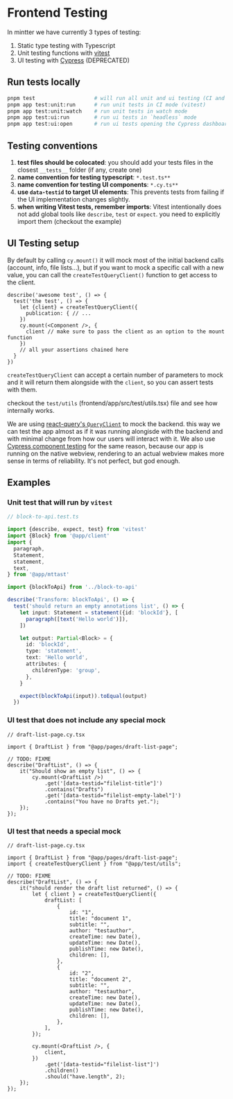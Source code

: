# Frontend Testing

In mintter we have currently 3 types of testing:

1. Static type testing with Typescript
2. Unit testing functions with [vitest](https://vitest.dev/)
3. UI testing with [Cypress](https://www.cypress.io/) (DEPRECATED)

## Run tests locally

```bash
pnpm test                   # will run all unit and ui testing (CI and `headless` mode)
pnpm app test:unit:run      # run unit tests in CI mode (vitest)
pnpm app test:unit:watch    # run unit tests in watch mode
pnpm app test:ui:run        # run ui tests in `headless` mode
pnpm app test:ui:open       # run ui tests opening the Cypress dashboard
```

## Testing conventions

1. **test files should be colocated**: you should add your tests files in the closest `__tests__` folder (if any, create one)
2. **name convention for testing typescript**: `*.test.ts**`
3. **name convention for testing UI components**: `*.cy.ts**`
4. **use `data-testid` to target UI elements**: This prevents tests from failing if the UI implementation changes slightly.
5. **when writing Vitest tests, remember imports**: Vitest intentionally does not add global tools like `describe`, `test` or `expect`. you need to explicitly import them (checkout the example)

## UI Testing setup

By default by calling `cy.mount()` it will mock most of the initial backend calls (account, info, file lists...), but if you want to mock a specific call with a new value, you can call the `createTestQueryClient()` function to get access to the client.

```tsx
describe('awesome test', () => {
  test('the test', () => {
    let {client} = createTestQueryClient({
      publication: { // ...
    })
    cy.mount(<Component />, {
      client // make sure to pass the client as an option to the mount function
    })
    // all your assertions chained here
  }
})
```

`createTestQueryClient` can accept a certain number of parameters to mock and it will return them alongside with the `client`, so you can assert tests with them.

checkout the `test/utils` (frontend/app/src/test/utils.tsx) file and see how internally works.

We are using [react-query's `QueryClient`](https://tanstack.com/query/v4/docs/reference/QueryClient) to mock the backend. this way we can test the app almost as if it was running alongisde with the backend and with minimal change from how our users will interact with it. We also use [Cypress component testing](https://docs.cypress.io/guides/component-testing) for the same reason, because our app is running on the native webview, rendering to an actual webview makes more sense in terms of reliability. It's not perfect, but god enough.

## Examples

### Unit test that will run by `vitest`

```ts
// block-to-api.test.ts

import {describe, expect, test} from 'vitest'
import {Block} from '@app/client'
import {
  paragraph,
  Statement,
  statement,
  text,
} from '@app/mttast'

import {blockToApi} from '../block-to-api'

describe('Transform: blockToApi', () => {
  test('should return an empty annotations list', () => {
    let input: Statement = statement({id: 'blockId'}, [
      paragraph([text('Hello world')]),
    ])

    let output: Partial<Block> = {
      id: 'blockId',
      type: 'statement',
      text: 'Hello world',
      attributes: {
        childrenType: 'group',
      },
    }

    expect(blockToApi(input)).toEqual(output)
  })

```

### UI test that does not include any special mock

```tsx
// draft-list-page.cy.tsx

import { DraftList } from "@app/pages/draft-list-page";

// TODO: FIXME
describe("DraftList", () => {
    it("Should show an empty list", () => {
        cy.mount(<DraftList />)
            .get('[data-testid="filelist-title"]')
            .contains("Drafts")
            .get('[data-testid="filelist-empty-label"]')
            .contains("You have no Drafts yet.");
    });
});
```

### UI test that needs a special mock

```tsx
// draft-list-page.cy.tsx

import { DraftList } from "@app/pages/draft-list-page";
import { createTestQueryClient } from "@app/test/utils";

// TODO: FIXME
describe("DraftList", () => {
    it("should render the draft list returned", () => {
        let { client } = createTestQueryClient({
            draftList: [
                {
                    id: "1",
                    title: "document 1",
                    subtitle: "",
                    author: "testauthor",
                    createTime: new Date(),
                    updateTime: new Date(),
                    publishTime: new Date(),
                    children: [],
                },
                {
                    id: "2",
                    title: "document 2",
                    subtitle: "",
                    author: "testauthor",
                    createTime: new Date(),
                    updateTime: new Date(),
                    publishTime: new Date(),
                    children: [],
                },
            ],
        });

        cy.mount(<DraftList />, {
            client,
        })
            .get('[data-testid="filelist-list"]')
            .children()
            .should("have.length", 2);
    });
});
```
